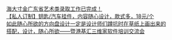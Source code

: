   
[海大寸金广东省艺术类录取工作已完成！](http://www.dianyue.me/archives/789/gitwo1qrdj4xy2i8/)  
[【私人订制】钥匙/汽车挂件，内容随心设计，款式多，18元/个](http://www.dianyue.me/archives/874/tazn79t5njbmr8q6/)  
[如此随心所欲的方向盘设计一定是设计师们蹲坑时在草纸上画出来的](http://www.dianyue.me/archives/477/qd570j28vjv60mg9/)  
[搭配，设计，随心所欲——暨港基汇三维家软件培训交流会](http://www.dianyue.me/archives/474/udypdbytlu7gw6tl/)